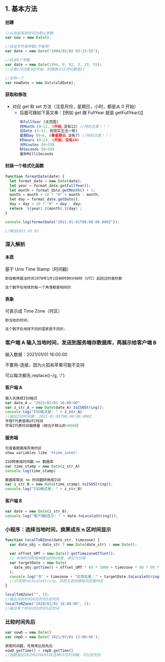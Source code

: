 ## 1. 基本方法

#### 创建

```js
//以当前系统时间为默认参数
var now = new Date();

//给定字符串参数(不推荐)
var date = new Date("1994/01/02 03:23:55");

//给定6个参数
var date = new Date(1994, 0, 02, 3, 23, 55);
//注意1月份是从0开始，同理表示12月份要用11

//复制一个
var newDate = new Date(oldDate);
```

#### 获取和修改

- 对应 get 和 set 方法（注意月份，星期日，小时，都是从 0 开始）
  - 后面可跟如下英文串：【例如 get 跟 FullYear 就是 getFullYear()】
    ```js
    年FullYear (无范围)
    月Month (0~11, 0开始,没有12) //特别注意！！！
    日Date (1~31, 和现实生活一样)
    星期Day (0~6, 0是星期日,没有7) //特别注意！！！
    时Hours (0~23. 0开始，没有24)
    分Minutes (0~59)
    秒Seconds (0~59)
    毫秒MilliSeconds
    ```

#### 封装一个格式化函数

```js
function formatDate(date) {
  let format_date = new Date(date);
  let year = format_date.getFullYear();
  let month = format_date.getMonth() + 1;
  month = month < 10 ? "0" + month : month;
  let day = format_date.getDate();
  day = day < 10 ? "0" + day : day;
  return `${year}.${month}.${day}`;
}

console.log(formatDate("2021-01-01T08:00:00.000Z"));

//输出2021.01.01
```

### 深入解析

#### 本质

基于 Unix Time Stamp（时间戳）

```js
即自格林威治时间1970年1月1日00时00分00秒（UTC）起经过的毫秒数

这个数字在地球的每一个角落都是相同的
```

#### 表象

可表示成 Time Zone（时区）

```js
即当地的时间;

这个数字在地球不同的国家是不同的;
```

### 客户端 A 输入当地时间，发送到服务端存数据库，再展示给客户端 B

输入数据：2021/01/01 16:00:00

不要用-连接，因为火狐和苹果可能不支持

可以每次都先.replace(/-/g, '/')

#### 客户端 A

```js
输入先换成ISO格式
var date_A = "2021/01/01 16:00:00"
var z_str_A = new Date(date_A).toISOString();
console.log("ISO格式是: " + z_str_A)
//输出ISO时间是: 2021-01-01T08:00:00.000Z
字母T代表使用UTC时间
字母Z代表时间偏移量（相当于默认的+0000）
```

#### 服务端

```js
可查看数据库所用时区
show variables like '%time_zone%'

ISO转换成时间戳 => 数据库
var time_stamp = new Date(z_str_A)
console.log(time_stamp)

数据库取出 => 时间戳转换成ISO
var z_str_B = new Date(time_stamp).toISOString();
console.log("ISO格式是: " + z_str_B)
```

#### 客户端 B

```js
var date = new Date(z_str_B);
console.log("客户端B显示: " + date.toLocaleString());
```

### 小程序：选择当地时间，换算成东 n 区时间显示

```js
function localToNZone(date_str, timezone) {
  var date_obj = date_str ? new Date(date_str) : new Date();

  var offset_GMT = new Date().getTimezoneOffset();
  // 本地时间和格林威治的时间差，单位为分钟
  var targetDate = new Date(
    date_obj.getTime() + offset_GMT * 60 * 1000 + timezone * 60 * 60 * 1000
  );
  console.log("东" + timezone + "区现在是：" + targetDate.toLocaleString());
  //必须用toLocaleString，否则又自动换成浏览器时区
}

localToNZone("", 5);
//输出当前时间对应的东5区时间
localToNZone("2020/01/01 16:00:00", 5);
//输出某个时间对应的东5区时间
```

### 比较时间先后

```js
var nowD = new Date()
var cmpD = new Date('2021/07/01 12:00:00');

获取时间戳，可用来比较先后
nowD.getTime() > cmpD.getTime()
//函数返回1625022969338这种13位时间戳，可比较先后
```
